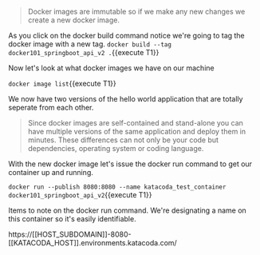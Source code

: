 
>Docker images are immutable so if we make any new changes we create a new docker image.


As you click on the docker build command notice we're going to tag the docker image with a new tag.
`docker build --tag docker101_springboot_api_v2 .`{{execute T1}}

Now let's look at what docker images we have on our machine

`docker image list`{{execute T1}}

We now have two versions of the hello world application that are totally seperate from each other.

>Since docker images are self-contained and stand-alone you can have multiple versions of the same application and deploy them in minutes.  These differences can not only be your code but dependencies, operating system or coding language.

With the new docker image let's issue the docker run command to get our container up and running.

`docker run --publish 8080:8080 --name katacoda_test_container docker101_springboot_api_v2`{{execute T1}}

Items to note on the docker run command.  We're designating a name on this container so it's easily identifiable.  


https://[[HOST_SUBDOMAIN]]-8080-[[KATACODA_HOST]].environments.katacoda.com/